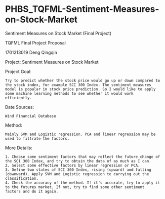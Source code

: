 # PHBS_TQFML-Sentiment-Measures-on-Stock-Market
Sentiment Measures on Stock Market (Final Project)

TQFML Final Project Proposal

1701213019 Deng Qingqin

Project: Sentiment Measures on Stock Market

Project Goal:

    Try to predict whether the stock price would go up or down compared to the stock index, for example SCI 300 Index. The sentiment measures model is popular in stock price prediction. So I would like to apply some machine learning methods to see whether it would work efficiently.
    
Date Sources:

    Wind Financial Database
    
Method:

    Mainly SVM and Logistic regression. PCA and linear regression may be used to filtrate the factors.
    
More Details:

    1. Choose some sentiment factors that may reflect the future change of the SCI 300 Index, and try to obtain the data of as much as I can.
    2. Select some effective factors by linear regression or PCA.
    3. Define two states of SCI 300 Index, rising (upward) and falling (downward). Apply SVM and Logistic regression to carrying out the classification.
    4. Check the accuracy of the method. If it’s accurate, try to apply it to the futures market. If not, try to find some other sentiment factors and do it again.
